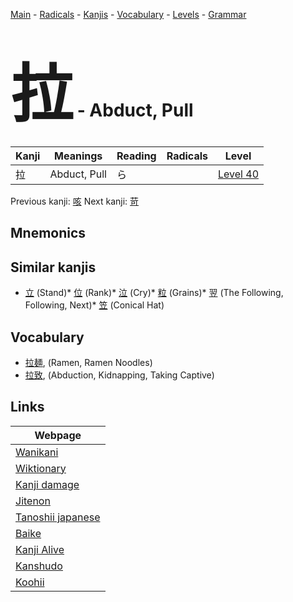 <style> bigfont {font-size: 100px}</style>
[Main](../README.md) -
[Radicals](../radicals.md) -
[Kanjis](../kanjis.md) -
[Vocabulary](../vocabulary.md) -
[Levels](../levels.md) -
[Grammar](../grammar.md)
# <bigfont> 拉</bigfont> - Abduct, Pull 

| Kanji | Meanings | Reading | Radicals | Level |
| --- | --- | --- | --- | --- |
| 拉 | Abduct, Pull | ら |  | [Level 40](../levels/wk_level40.md) |

Previous kanji: [咳](咳.md) Next kanji: [苛](苛.md) 

## Mnemonics
 


## Similar kanjis
 * [立](立.md) (Stand)* [位](位.md) (Rank)* [泣](泣.md) (Cry)* [粒](粒.md) (Grains)* [翌](翌.md) (The Following, Following, Next)* [笠](笠.md) (Conical Hat)


## Vocabulary
 * [拉麺](../vocabulary/拉.md), (Ramen, Ramen Noodles)
* [拉致](../vocabulary/拉.md), (Abduction, Kidnapping, Taking Captive)



## Links 

| Webpage |
| --- |
| [Wanikani          ](https://www.wanikani.com/kanji/拉) |
| [Wiktionary        ](https://en.wiktionary.org/wiki/拉) |
| [Kanji damage      ](http://www.kanjidamage.com/kanji/search?utf8=✓&q=拉) |
| [Jitenon           ](https://jitenon.com/kanji/拉) |
| [Tanoshii japanese ](https://www.tanoshiijapanese.com/dictionary/kanji.cfm?k=拉) |
| [Baike             ](https://baike.baidu.com/item/拉) |
| [Kanji Alive       ](https://app.kanjialive.com/拉) |
| [Kanshudo          ](https://www.kanshudo.com/searchmn?q=拉) |
| [Koohii            ](https://kanji.koohii.com/study/kanji/拉) |

